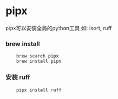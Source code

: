 # pipx

pipx可以安装全局的python工具 如: isort, ruff

### brew install
```Shell
    brew search pipx
    brew install pipx
```

### 安装 ruff
```Shell
    pipx install ruff
```